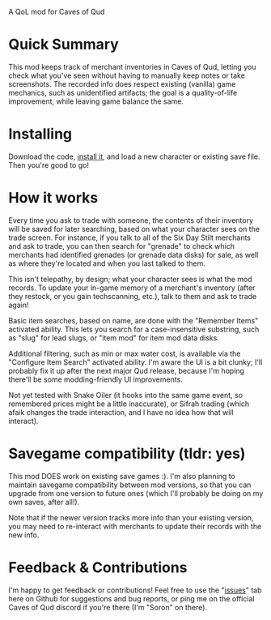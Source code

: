A QoL mod for Caves of Qud

# Quick Summary

This mod keeps track of merchant inventories in Caves of Qud, letting you check what you've seen without having to manually keep notes or take screenshots. The recorded info does respect existing (vanilla) game mechanics, such as unidentified artifacts; the goal is a quality-of-life improvement, while leaving game balance the same.

# Installing

Download the code, [install it](https://wiki.cavesofqud.com/wiki/Modding:Installing_a_mod#Manual_Download), and load a new character or existing save file. Then you're good to go!

# How it works

Every time you ask to trade with someone, the contents of their inventory will be saved for later searching, based on what your character sees on the trade screen. For instance, if you talk to all of the Six Day Stilt merchants and ask to trade, you can then search for "grenade" to check which merchants had identified grenades (or grenade data disks) for sale, as well as where they're located and when you last talked to them.

This isn't telepathy, by design; what your character sees is what the mod records. To update your in-game memory of a merchant's inventory (after they restock, or you gain techscanning, etc.), talk to them and ask to trade again!

Basic item searches, based on name, are done with the "Remember Items" activated ability. This lets you search for a case-insensitive substring, such as "slug" for lead slugs, or "item mod" for item mod data disks.

Additional filtering, such as min or max water cost, is available via the "Configure Item Search" activated ability. I'm aware the UI is a bit clunky; I'll probably fix it up after the next major Qud release, because I'm hoping there'll be some modding-friendly UI improvements.

Not yet tested with Snake Oiler (it hooks into the same game event, so remembered prices might be a little inaccurate), or Sifrah trading (which afaik changes the trade interaction, and I have no idea how that will interact).

# Savegame compatibility (tldr: yes)

This mod DOES work on existing save games :). I'm also planning to maintain savegame compatibility between mod versions, so that you can upgrade from one version to future ones (which I'll probably be doing on my own saves, after all!).

Note that if the newer version tracks more info than your existing version, you may need to re-interact with merchants to update their records with the new info.

# Feedback & Contributions

I'm happy to get feedback or contributions! Feel free to use the "[issues](https://github.com/HeatherSoron/QudMerchantMemory/issues)" tab here on Github for suggestions and bug reports, or ping me on the official Caves of Qud discord if you're there (I'm "Soron" on there).
